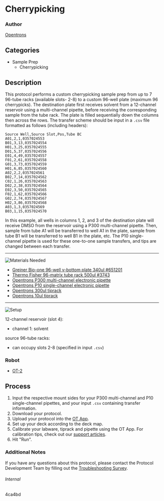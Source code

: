 # Cherrypicking

### Author
[Opentrons](https://opentrons.com/)

## Categories
* Sample Prep
	* Cherrypicking

## Description
This protocol performs a custom cherrypicking sample prep from up to 7 96-tube racks (available slots- 2-8) to a custom 96-well plate (maximum 96 cherrypicks). The destination plate first receives solvent from a 12-channel reservoir using a multi-channel pipette, before receiving the corresponding sample from the tube rack. The plate is filled sequentially down the columns then across the rows. The transfer scheme should be input in a `.csv` file formatted as follows (including headers):

```
Source Well,Source Slot,Pos,Tube BC
A01,2,1,0357024553
B01,3,13,0357024554
H01,3,25,0357024555
D01,5,37,0357024556
E01,4,49,0357024557
F01,2,61,0357024558
G01,3,73,0357024559
H01,6,85,0357024560
A02,2,2,0357024561
B02,7,14,0357024562
C02,1,26,0357024563
D02,2,38,0357024564
E02,3,50,0357024565
F02,1,62,0357024566
G02,2,74,0357024567
H02,3,86,0357024568
A03,1,3,0357024569
B03,1,15,0357024570

```

In this example, all wells in columns 1, 2, and 3 of the destination plate will receive DMSO from the reservoir using a P300 multi-channel pipette. Then, sample from tube A1 will be transferred to well A1 in the plate, sample from tube B1 will be transferred to well B1 in the plate, etc. The P10 single-channel pipette is used for these one-to-one sample transfers, and tips are changed between each transfer.

---
![Materials Needed](https://s3.amazonaws.com/opentrons-protocol-library-website/custom-README-images/001-General+Headings/materials.png)

* [Greiner Bio-one 96-well v-bottom plate 340ul #651201](https://shop.gbo.com/en/usa/products/bioscience/microplates/96-well-microplates/96-well-polypropylene-microplates/651201.html)
* [Thermo Fisher 96-matrix tube rack 500ul #3743](https://www.thermofisher.com/order/catalog/product/3743?SID=srch-srp-3743)
* [Opentrons P300 multi-channel electronic pipette](https://shop.opentrons.com/collections/ot-2-pipettes/products/8-channel-electronic-pipette?variant=5984202489885)
* [Opentrons P10 single-channel electronic pipette](https://shop.opentrons.com/collections/ot-2-pipettes/products/single-channel-electronic-pipette)
* [Opentrons 300ul tiprack](https://shop.opentrons.com/collections/opentrons-tips/products/opentrons-300ul-tips)
* [Opentrons 10ul tiprack](https://shop.opentrons.com/collections/opentrons-tips/products/opentrons-10ul-tips)

---
![Setup](https://s3.amazonaws.com/opentrons-protocol-library-website/custom-README-images/001-General+Headings/Setup.png)

12-channel reservoir (slot 4):
* channel 1: solvent

source 96-tube racks:
* can occupy slots 2-8 (specified in input `.csv`)

### Robot
* [OT-2](https://opentrons.com/ot-2)

## Process
1. Input the respective mount sides for your P300 multi-channel and P10 single-channel pipettes, and your input `.csv` containing transfer information.
2. Download your protocol.
3. Upload your protocol into the [OT App](https://opentrons.com/ot-app).
4. Set up your deck according to the deck map.
5. Calibrate your labware, tiprack and pipette using the OT App. For calibration tips, check out our [support articles](https://support.opentrons.com/en/collections/1559720-guide-for-getting-started-with-the-ot-2).
6. Hit "Run".

### Additional Notes
If you have any questions about this protocol, please contact the Protocol Development Team by filling out the [Troubleshooting Survey](https://protocol-troubleshooting.paperform.co/).

###### Internal
4ca4bd
